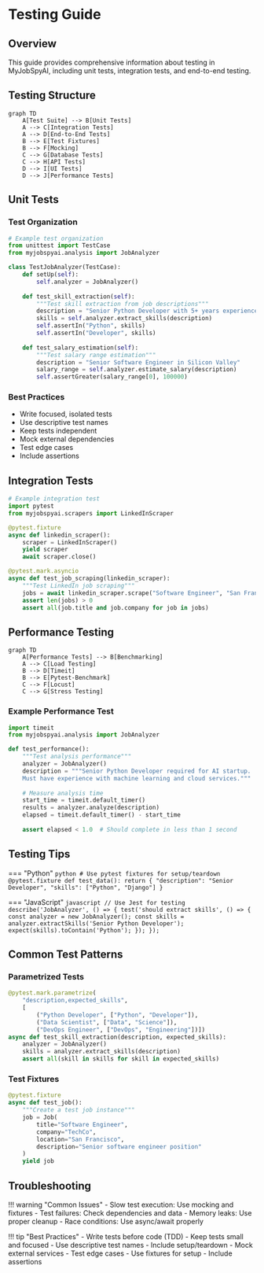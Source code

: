 # Testing Guide

## Overview

This guide provides comprehensive information about testing in MyJobSpyAI, including unit tests, integration tests, and end-to-end testing.

## Testing Structure

```mermaid
graph TD
    A[Test Suite] --> B[Unit Tests]
    A --> C[Integration Tests]
    A --> D[End-to-End Tests]
    B --> E[Test Fixtures]
    B --> F[Mocking]
    C --> G[Database Tests]
    C --> H[API Tests]
    D --> I[UI Tests]
    D --> J[Performance Tests]
```

## Unit Tests

### Test Organization

```python
# Example test organization
from unittest import TestCase
from myjobspyai.analysis import JobAnalyzer

class TestJobAnalyzer(TestCase):
    def setUp(self):
        self.analyzer = JobAnalyzer()
        
    def test_skill_extraction(self):
        """Test skill extraction from job descriptions"""
        description = "Senior Python Developer with 5+ years experience"
        skills = self.analyzer.extract_skills(description)
        self.assertIn("Python", skills)
        self.assertIn("Developer", skills)
        
    def test_salary_estimation(self):
        """Test salary range estimation"""
        description = "Senior Software Engineer in Silicon Valley"
        salary_range = self.analyzer.estimate_salary(description)
        self.assertGreater(salary_range[0], 100000)
```

### Best Practices

- Write focused, isolated tests
- Use descriptive test names
- Keep tests independent
- Mock external dependencies
- Test edge cases
- Include assertions

## Integration Tests

```python
# Example integration test
import pytest
from myjobspyai.scrapers import LinkedInScraper

@pytest.fixture
async def linkedin_scraper():
    scraper = LinkedInScraper()
    yield scraper
    await scraper.close()

@pytest.mark.asyncio
async def test_job_scraping(linkedin_scraper):
    """Test LinkedIn job scraping"""
    jobs = await linkedin_scraper.scrape("Software Engineer", "San Francisco")
    assert len(jobs) > 0
    assert all(job.title and job.company for job in jobs)
```

## Performance Testing

```mermaid
graph TD
    A[Performance Tests] --> B[Benchmarking]
    A --> C[Load Testing]
    B --> D[Timeit]
    B --> E[Pytest-Benchmark]
    C --> F[Locust]
    C --> G[Stress Testing]
```

### Example Performance Test

```python
import timeit
from myjobspyai.analysis import JobAnalyzer

def test_performance():
    """Test analysis performance"""
    analyzer = JobAnalyzer()
    description = """Senior Python Developer required for AI startup. 
    Must have experience with machine learning and cloud services."""
    
    # Measure analysis time
    start_time = timeit.default_timer()
    results = analyzer.analyze(description)
    elapsed = timeit.default_timer() - start_time
    
    assert elapsed < 1.0  # Should complete in less than 1 second
```

## Testing Tips

=== "Python"
    ```python
    # Use pytest fixtures for setup/teardown
    @pytest.fixture
    def test_data():
        return {
            "description": "Senior Developer",
            "skills": ["Python", "Django"]
        }
    ```

=== "JavaScript"
    ```javascript
    // Use Jest for testing
    describe('JobAnalyzer', () => {
        test('should extract skills', () => {
            const analyzer = new JobAnalyzer();
            const skills = analyzer.extractSkills('Senior Python Developer');
            expect(skills).toContain('Python');
        });
    });
    ```

## Common Test Patterns

### Parametrized Tests

```python
@pytest.mark.parametrize(
    "description,expected_skills",
    [
        ("Python Developer", ["Python", "Developer"]),
        ("Data Scientist", ["Data", "Science"]),
        ("DevOps Engineer", ["DevOps", "Engineering"])])
async def test_skill_extraction(description, expected_skills):
    analyzer = JobAnalyzer()
    skills = analyzer.extract_skills(description)
    assert all(skill in skills for skill in expected_skills)
```

### Test Fixtures

```python
@pytest.fixture
async def test_job():
    """Create a test job instance"""
    job = Job(
        title="Software Engineer",
        company="TechCo",
        location="San Francisco",
        description="Senior software engineer position"
    )
    yield job
```

## Troubleshooting

!!! warning "Common Issues"
    - Slow test execution: Use mocking and fixtures
    - Test failures: Check dependencies and data
    - Memory leaks: Use proper cleanup
    - Race conditions: Use async/await properly

!!! tip "Best Practices"
    - Write tests before code (TDD)
    - Keep tests small and focused
    - Use descriptive test names
    - Include setup/teardown
    - Mock external services
    - Test edge cases
    - Use fixtures for setup
    - Include assertions
